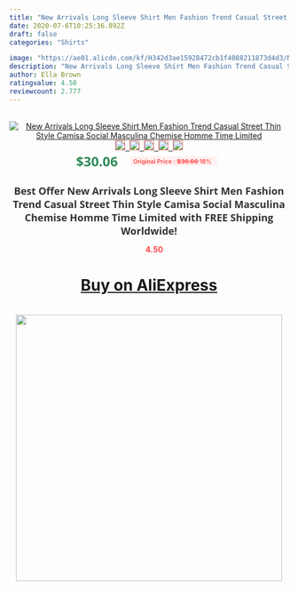 ```yaml
---
title: "New Arrivals Long Sleeve Shirt Men Fashion Trend Casual Street Thin Style Camisa Social Masculina Chemise Homme Time Limited"
date: 2020-07-6T10:25:36.892Z
draft: false
categories: "Shirts"

image: "https://ae01.alicdn.com/kf/H342d3ae15928472cb1f4088211873d4d3/New-Arrivals-Long-Sleeve-Shirt-Men-Fashion-Trend-Casual-Street-Thin-Style-Camisa-Social-Masculina-Chemise.jpg"
description: "New Arrivals Long Sleeve Shirt Men Fashion Trend Casual Street Thin Style Camisa Social Masculina Chemise Homme Time Limited"
author: Ella Brown
ratingvalue: 4.50
reviewcount: 2.777
---
```

<br>
<div style="text-align: center;">
<a href="https://s.click.aliexpress.com/e/_9JljSH" target="_blank" rel="nofollow noopener noreferrer"><img alt="New Arrivals Long Sleeve Shirt Men Fashion Trend Casual Street Thin Style Camisa Social Masculina Chemise Homme Time Limited" class="magnifier-image" src="https://ae01.alicdn.com/kf/H342d3ae15928472cb1f4088211873d4d3/New-Arrivals-Long-Sleeve-Shirt-Men-Fashion-Trend-Casual-Street-Thin-Style-Camisa-Social-Masculina-Chemise.jpg_640x640.jpg">
<br>
<img style="border:1px solid salmon" src="https://ae01.alicdn.com/kf/H342d3ae15928472cb1f4088211873d4d3/New-Arrivals-Long-Sleeve-Shirt-Men-Fashion-Trend-Casual-Street-Thin-Style-Camisa-Social-Masculina-Chemise.jpg_120x120.jpg">&nbsp;&nbsp;<img style="border:1px solid salmon" src="https://ae01.alicdn.com/kf/H1d44a3a1b8814a70b755eef9783045dda/New-Arrivals-Long-Sleeve-Shirt-Men-Fashion-Trend-Casual-Street-Thin-Style-Camisa-Social-Masculina-Chemise.jpg_120x120.jpg">&nbsp;&nbsp;<img style="border:1px solid salmon" src="https://ae01.alicdn.com/kf/H5f08531f27a24c80ba6d55e8b2864f73t/New-Arrivals-Long-Sleeve-Shirt-Men-Fashion-Trend-Casual-Street-Thin-Style-Camisa-Social-Masculina-Chemise.jpg_120x120.jpg">&nbsp;&nbsp;<img style="border:1px solid salmon" src="https://ae01.alicdn.com/kf/H70707ef2cef8446aa172e07e5a75c6c5H/New-Arrivals-Long-Sleeve-Shirt-Men-Fashion-Trend-Casual-Street-Thin-Style-Camisa-Social-Masculina-Chemise.jpg_120x120.jpg">&nbsp;&nbsp;<img style="border:1px solid salmon" src="https://ae01.alicdn.com/kf/H3a6bee78e3f84d5bad6fe9d8d6c5a898N/New-Arrivals-Long-Sleeve-Shirt-Men-Fashion-Trend-Casual-Street-Thin-Style-Camisa-Social-Masculina-Chemise.jpg_120x120.jpg"></a></div><br0>
<div style="text-align: center;"><span style="background-color: white; border: 0px; box-sizing: border-box; color: seagreen; display: inline-block; font-family: &quot;open sans&quot; , &quot;arial&quot; , &quot;helvetica&quot; , sans-serif , &quot;heiti&quot;; font-size: 24px; font-stretch: inherit; font-weight: 700; line-height: inherit; margin: 0px 10px 0px 0px; padding: 0px; vertical-align: middle;">$30.06 </span>
<span style="background: rgb(255 , 241 , 241); border-radius: 3px; border: 0px; box-sizing: border-box; color: #ff4747; display: inline-block; font-family: inherit; font-size: 12px; font-stretch: inherit; font-style: inherit; font-variant: inherit; font-weight: 600; line-height: inherit; margin: 0px; padding: 2px 5px; transform: scale(0.9); vertical-align: middle;">Original Price : <b style="text-decoration: line-through;">$36.66 </b> 18%&nbsp;&nbsp;</span></div>
<h1 style="color: #333333; display: inline-block; font-family: &quot;open sans&quot; , &quot;arial&quot; , &quot;helvetica&quot; , sans-serif , &quot;heiti&quot;; font-size: 18px; font-stretch: inherit; font-weight: 700; text-align: center;">Best Offer New Arrivals Long Sleeve Shirt Men Fashion Trend Casual Street Thin Style Camisa Social Masculina Chemise Homme Time Limited with FREE Shipping Worldwide!</h1>
<div style="color: #ff4747; text-align: center;">
<img src="https://4.bp.blogspot.com/-M0ZcTcb-5uY/XleCXlxnR4I/AAAAAAAAAEc/OrjgMkXV1oMQFaCRZj5HQwOCBcu3w1FegCPcBGAYYCw/s1600/star.png" style="height: 15px;">&nbsp;<b>4.50</b></div>
<div class="button_cont" align="center"><a class="buynow_a" href="https://s.click.aliexpress.com/e/_9JljSH" target="_blank" rel="nofollow noopener noreferrer"><H1>Buy on AliExpress</H1></a></div><br>
<div class="separator" style="clear: both; text-align: center;">
<img src="https://lh3.googleusercontent.com/-pTy5HemUv9M/XlePHvY0dAI/AAAAAAAAAE4/0nX5iRUoIWY8eMW9Dpxeirr157OZliDIgCLcBGAsYHQ/s1600/badge.gif" width="480">
</div>

